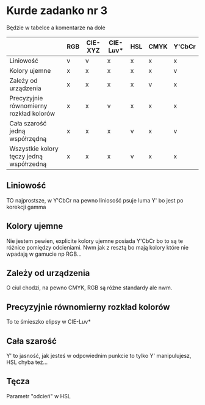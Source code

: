 Kurde zadanko nr 3
==================

Będzie w tabelce a komentarze na dole

|                                          | RGB | CIE-XYZ | CIE-L*u*v* | HSL | CMYK | Y'CbCr |
|------------------------------------------|-----|---------|------------|-----|------|--------|
| Liniowość                                |  v  |    v    |      x     |  x  |   x  |    x   |
| Kolory ujemne                            |  x  |    x    |      x     |  x  |   x  |    v   |
| Zależy od urządzenia                     |  x  |    x    |      x     |  x  |   v  |    x   |
| Precyzyjnie równomierny rozkład kolorów  |  x  |    x    |      v     |  x  |   x  |    x   |
| Cała szarość jedną współrzędną           |  x  |    x    |      x     |  v  |   x  |    v   |
| Wszystkie kolory tęczy jedną współrzedną |  x  |    x    |      x     |  v  |   x  |    x   |

Liniowość
---------

TO najprostsze, w Y'CbCr na pewno liniosość psuje luma Y' bo jest po korekcji gamma

Kolory ujemne
-------------

Nie jestem pewien, explicite kolory ujemne posiada Y'CbCr bo to są te różnice
pomiędzy odcieniami. Nwm jak z resztą bo mają kolory które nie wpadają w gamucie np RGB...

Zależy od urządzenia
--------------------

O ciul chodzi, na pewno CMYK, RGB są różne standardy ale nwm.

Precyzyjnie równomierny rozkład kolorów
---------------------------------------

To te śmieszko elipsy w CIE-L*u*v*

Cała szarość
------------

Y' to jasność, jak jesteś w odpowiednim punkcie to tylko Y' manipulujesz, HSL chyba też...

Tęcza
-----

Parametr "odcień" w HSL
